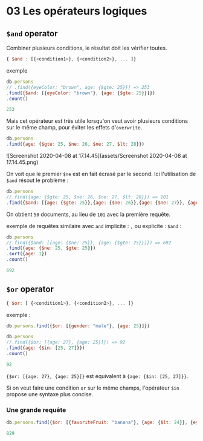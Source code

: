 # 03 Les opérateurs logiques

## `$and` operator

Combiner plusieurs conditions, le résultat doit les vérifier toutes.

```js
{ $and : [{<condition1>}, {<condition2>}, ... ]}
```

exemple

```js
db.persons
// .find({eyeColor: "brown", age: {$gte: 25}}) => 253
.find({$and: [{eyeColor: "brown"}, {age: {$gte: 25}}]})
.count()

253
```

Mais cet opérateur est très utile lorsqu'on veut avoir plusieurs conditions sur le même champ, pour éviter les effets d'`overwrite`.

```js
db.persons
.find({age: {$gte: 25, $ne: 26, $ne: 27, $lt: 28}})
```

![Screenshot 2020-04-08 at 17.14.45](assets/Screenshot 2020-04-08 at 17.14.45.png)

On voit que le premier `$ne` est en fait écrasé par le second. Ici l'utilisation de `$and` résout le problème :

```js
db.persons
//.find({age: {$gte: 25, $ne: 26, $ne: 27, $lt: 28}}) => 101
.find({$and: [{age: {$gte: 25}},{age: {$ne: 26}},{age: {$ne: 27}}, {age: {$lt: 28}}]})
```

On obtient `50` documents, au lieu de `101` avec la première requête.

exemple de requêtes similaire avec `and` implicite : `,` ou explicite : `$and` :

```js
db.persons
//.find({$and: [{age: {$ne: 25}}, {age: {$gte: 25}}]}) => 692
.find({age: {$ne: 25, $gte: 25}})
.sort({age: 1})
.count()

692
```



## `$or` operator

```js
{ $or: [ {<condition1>}, {<condition2>}, ... ]}
```

exemple :

```js
db.persons.find({$or: [{gender: "male"}, {age: 25}]})
```

```js
db.persons
//.find({$or: [{age: 27}, {age: 25}]}) => 92
.find({age: {$in: [25, 27]}})
.count()

92
```

`{$or: [{age: 27}, {age: 25}]}` est équivalent à `{age: {$in: [25, 27]}}`.

Si on veut faire une condition `or` sur le même champs, l'opérateur `$in` propose une syntaxe plus concise.

### Une grande requête

```js
db.persons.find({$or: [{favoriteFruit: "banana"}, {age: {$lt: 24}}, {eyeColor: {$in: ["green","blue"]}}]}).count()

829
```

